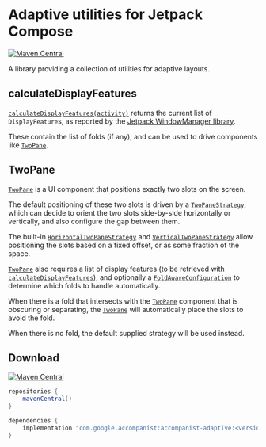 # Adaptive utilities for Jetpack Compose

[![Maven Central](https://img.shields.io/maven-central/v/com.google.accompanist/accompanist-adaptive)](https://search.maven.org/search?q=g:com.google.accompanist)

A library providing a collection of utilities for adaptive layouts.

## calculateDisplayFeatures

[`calculateDisplayFeatures(activity)`](../api/adaptive/com.google.accompanist.adaptive/calculate-display-features.html) returns the current list of `DisplayFeature`s,
as reported by the [Jetpack WindowManager library](https://developer.android.com/jetpack/androidx/releases/window).

These contain the list of folds (if any), and can be used to drive components like [`TwoPane`](#TwoPane).

## TwoPane

[`TwoPane`](../api/adaptive/com.google.accompanist.adaptive/-two-pane.html) is a UI component that positions exactly two slots on the screen.

The default positioning of these two slots is driven by a [`TwoPaneStrategy`](../api/adaptive/com.google.accompanist.adaptive/-two-pane-strategy.html),
which can decide to orient the two slots side-by-side horizontally or vertically, and also configure the gap between them.

The built-in [`HorizontalTwoPaneStrategy`](../api/adaptive/com.google.accompanist.adaptive/-horizontal-two-pane-strategy.html) and
[`VerticalTwoPaneStrategy`](../api/adaptive/com.google.accompanist.adaptive/-vertical-two-pane-strategy.html) allow positioning the
slots based on a fixed offset, or as some fraction of the space.

[`TwoPane`](../api/adaptive/com.google.accompanist.adaptive/-two-pane.html) also requires a list of display features (to be retrieved with [`calculateDisplayFeatures`](#calculateDisplayFeatures)),
and optionally a [`FoldAwareConfiguration`](../api/adaptive/com.google.accompanist.adaptive/-fold-aware-configuration.html) to determine which folds to handle automatically.

When there is a fold that intersects with the [`TwoPane`](../api/adaptive/com.google.accompanist.adaptive/-two-pane.html) component that is obscuring or separating,
the [`TwoPane`](../api/adaptive/com.google.accompanist.adaptive/-two-pane.html) will automatically place the slots to avoid the fold.

When there is no fold, the default supplied strategy will be used instead.

## Download

[![Maven Central](https://img.shields.io/maven-central/v/com.google.accompanist/accompanist-adaptive)](https://search.maven.org/search?q=g:com.google.accompanist)

```groovy
repositories {
    mavenCentral()
}

dependencies {
    implementation "com.google.accompanist:accompanist-adaptive:<version>"
}
```